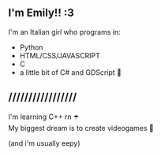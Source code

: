 
## I'm Emily!! :3  
I'm an Italian girl who programs in:
- Python  
- HTML/CSS/JAVASCRIPT  
- C   
- a little bit of C# and GDScript 🐙    
## /////////////////  
I'm learning C++ rn ☂️    
My biggest dream is to create videogames 🩷  

(and i'm usually eepy)  
<!---
imEmilyy/imEmilyy is a ✨ special ✨ repository because its `README.md` (this file) appears on your GitHub profile.
You can click the Preview link to take a look at your changes.
--->
